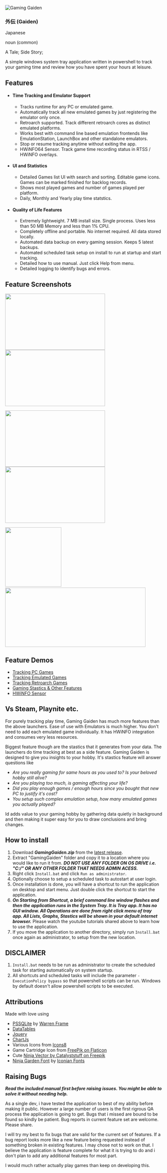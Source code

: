
![Gaming Gaiden](./readme-files/GamingGaidenBanner.png)



### 外伝 (Gaiden)

Japanese

noun (common)

A Tale; Side Story;

A simple windows system tray application written in powershell to track your gaming time and review how you have spent your hours at leisure. 

## Features
- #### Time Tracking and Emulator Support
    - Tracks runtime for any PC or emulated game.
    - Automatically track all new emulated games by just registering the emulator only once.
    - Retroarch supported. Track different retroarch cores as distinct emulated platforms.
    - Works best with command line based emulation frontends like EmulationStation, LaunchBox and other standalone emulators. 
    - Stop or resume tracking anytime without exiting the app.
    - HWiNFO64 Sensor. Track game time recording status in RTSS / HWiNFO overlays.
- #### UI and Statistics
    - Detailed Games list UI with search and sorting. Editable game icons. Games can be marked finished for backlog records.
    - Shows most played games and number of games played per platform.
    - Daily, Monthly and Yearly play time statstics.
- #### Quality of Life Features
    - Extremely lightweight. 7 MB install size. Single process. Uses less than 50 MB Memory and less than 1% CPU.
    - Completely offline and portable. No internet required. All data stored locally.
    - Automated data backup on every gaming session. Keeps 5 latest backups.
    - Automated scheduled task setup on install to run at startup and start tracking.
    - Detailed how to use manual. Just click Help from menu.
    - Detailed logging to identify bugs and errors.

## Feature Screenshots
<img src="./readme-files/GamesList.png" width="320" height="180"> <img src="./readme-files/MostPlayedGames.png" width="320" height="180"> 

<img src="./readme-files/TimeSpentGamingMonthly.png" width="320" height="180"> <img src="./readme-files/TimeSpentGamingYearly.png" width="320" height="180"> 

<img src="./readme-files/GamesPlayedPerPlatform.png" width="180" height="190">  <img src="./readme-files/HWiNFOSensor.png" width="450" height="190">

## Feature Demos
- [Tracking PC Games](https://youtu.be/QHVJvWrDWC4)
- [Tracking Emulated Games](https://youtu.be/ltRJVeOxr1s)
- [Tracking Retroarch Games](https://youtu.be/RvE6_fYAiRM)
- [Gaming Stastics & Other Features](https://youtu.be/gIqdKGoQDGM)
- [HWiNFO Sensor](https://youtu.be/pFe80EzFog8)

## Vs Steam, Playnite etc.
For purely tracking play time, Gaming Gaiden has much more features than the above launchers. Ease of use with Emulators is much higher. You don't need to add each emulated game individually. It has HWiNFO integration and consumes very less resources.

Biggest feature though are the stastics that it generates from your data. The launchers do time tracking at best as a side feature. Gaming Gaiden is designed to give you insights to your hobby. It's stastics feature will answer questions like 
- *Are you really gaming for same hours as you used to? Is your beloved hobby still alive?*
- *Are you playing too much, is gaming affecting your life?*
- *Did you play enough games / enough hours since you bought that new PC to justify it's cost?*
- *You setup such complex emulation setup, how many emulated games you actually played?*

Id adds value to your gaming hobby by gathering data quietly in background and then making it super easy for you to draw conclusions and bring changes.

## How to install
1. Download ***GamingGaiden.zip*** from the [latest release](https://github.com/kulvind3r/GamingGaiden/releases/latest).
2. Extract "GamingGaiden" folder and copy it to a location where you would like to run it from. ***DO NOT USE ANY FOLDER ON OS DRIVE i.e. "C:/" OR ANY OTHER FOLDER THAT NEEDS ADMIN ACESS.***
3. Right click `Install.bat` and click `Run as administrator`.
4. Optionally choose to setup a scheduled task to autostart at user login.
5. Once installation is done, you will have a shortcut to run the application on desktop and start menu. Just double click the shortcut to start the application.
6. _**On Starting from Shortcut, a brief command line window flashes and then the application runs in the System Tray. It is Tray app. It has no GUI window. All Operations are done from right click menu of tray app. All Lists, Graphs, Stastics will be shown in your default internet browser.**_ Please watch the youtube tutorials shared above to learn how to use the application.
7. If you move the application to another directory, simply run `Install.bat` once again as administrator, to setup from the new location.

## DISCLAIMER
1. `Install.bat` needs to be run as administrator to create the scheduled task for starting automatically on system startup.
2. All shortcuts and scheduled tasks will include the parameter `-ExecutionPolicy bypass` so that powershell scripts can be run. Windows by default doesn't allow powershell scripts to be executed.

## Attributions

Made with love using 

- [PSSQLite](https://www.powershellgallery.com/packages/PSSQLite) by [Warren Frame](https://github.com/RamblingCookieMonster)
- [DataTables](https://datatables.net/)
- [Jquery](https://jquery.com/)
- [ChartJs](https://www.chartjs.org/)
- Various Icons from [Icons8](https://icons8.com)
- Game Cartridge Icon from [FreePik on Flaticon](https://www.flaticon.com/free-icons/game-cartridge)
- Cute [Ninja Vector by Catalyststuff on Freepik](https://www.freepik.com/free-vector/cute-ninja-gaming-cartoon-vector-icon-illustration-people-technology-icon-concept-isolated-flat_42903434.htm)
- [Ninja Garden Font](https://www.fontspace.com/ninja-garden-font-f32923) by [Iconian Fonts](https://www.fontspace.com/iconian-fonts)

## Raising Bugs

***Read the included manual first before raising issues. You might be able to solve it without needing help.***

As a single dev, i have tested the application to best of my ability before making it public. However a large number of users is the first rigrous QA process the application is going to get. Bugs that i missed are bound to be found so kindly be patient. Bug reports in current feature set are welcome. Please share.

I will try my best to fix bugs that are valid for the current set of features. If a bug report looks more like a new feature being requested instead of something broken in existing features. I may chose not to work on that. I believe the application is feature complete for what it is trying to do and i don't plan to add any additional features for most part.

I would much rather actually play games than keep on developing this.
